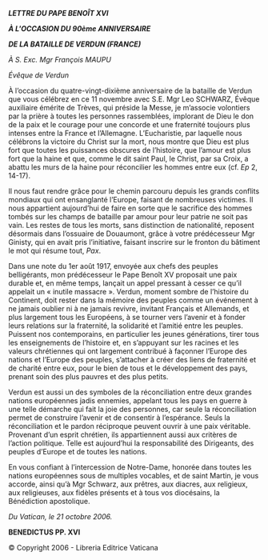 ***LETTRE DU PAPE BENOÎT XVI***

***À L'OCCASION DU 90ème ANNIVERSAIRE***

***DE LA BATAILLE DE VERDUN (FRANCE)***

*À S. Exc. Mgr François MAUPU*

*Évêque de Verdun*

À l’occasion du quatre-vingt-dixième anniversaire de la bataille de Verdun que vous célébrez en ce 11 novembre avec S.E. Mgr Leo SCHWARZ, Évêque auxiliaire émérite de Trèves, qui préside la Messe, je m’associe volontiers par la prière à toutes les personnes rassemblées, implorant de Dieu le don de la paix et le courage pour une concorde et une fraternité toujours plus intenses entre la France et l’Allemagne. L’Eucharistie, par laquelle nous célébrons la victoire du Christ sur la mort, nous montre que Dieu est plus fort que toutes les puissances obscures de l’histoire, que l’amour est plus fort que la haine et que, comme le dit saint Paul, le Christ, par sa Croix, a abattu les murs de la haine pour réconcilier les hommes entre eux (cf. *Ep* 2, 14-17).

Il nous faut rendre grâce pour le chemin parcouru depuis les grands conflits mondiaux qui ont ensanglanté l’Europe, faisant de nombreuses victimes. Il nous appartient aujourd’hui de faire en sorte que le sacrifice des hommes tombés sur les champs de bataille par amour pour leur patrie ne soit pas vain. Les restes de tous les morts, sans distinction de nationalité, reposent désormais dans l’ossuaire de Douaumont, grâce à votre prédécesseur Mgr Ginisty, qui en avait pris l’initiative, faisant inscrire sur le fronton du bâtiment le mot qui résume tout, *Pax*.

Dans une note du 1er août 1917, envoyée aux chefs des peuples belligérants, mon prédécesseur le Pape Benoît XV proposait une paix durable et, en même temps, lançait un appel pressant à cesser ce qu’il appelait un « inutile massacre ». Verdun, moment sombre de l’histoire du Continent, doit rester dans la mémoire des peuples comme un événement à ne jamais oublier ni à ne jamais revivre, invitant Français et Allemands, et plus largement tous les Européens, à se tourner vers l’avenir et à fonder leurs relations sur la fraternité, la solidarité et l’amitié entre les peuples. Puissent nos contemporains, en particulier les jeunes générations, tirer tous les enseignements de l’histoire et, en s’appuyant sur les racines et les valeurs chrétiennes qui ont largement contribué à façonner l’Europe des nations et l’Europe des peuples, s’attacher à créer des liens de fraternité et de charité entre eux, pour le bien de tous et le développement des pays, prenant soin des plus pauvres et des plus petits.

Verdun est aussi un des symboles de la réconciliation entre deux grandes nations européennes jadis ennemies, appelant tous les pays en guerre à une telle démarche qui fait la joie des personnes, car seule la réconciliation permet de construire l’avenir et de consentir à l’espérance. Seuls la réconciliation et le pardon réciproque peuvent ouvrir à une paix véritable. Provenant d’un esprit chrétien, ils appartiennent aussi aux critères de l’action politique. Telle est aujourd’hui la responsabilité des Dirigeants, des peuples d’Europe et de toutes les nations.

En vous confiant à l’intercession de Notre-Dame, honorée dans toutes les nations européennes sous de multiples vocables, et de saint Martin, je vous accorde, ainsi qu’à Mgr Schwarz, aux prêtres, aux diacres, aux religieux, aux religieuses, aux fidèles présents et à tous vos diocésains, la Bénédiction apostolique.

*Du Vatican, le 21 octobre 2006.*

**BENEDICTUS PP. XVI**

© Copyright 2006 - Libreria Editrice Vaticana